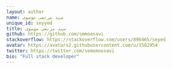 ```yaml
---
layout: author
name: سید مرتضی موسوی
unique_id: seyyed
title: سید مرتضی موسوی
github: https://github.com/smmoosavi
stackoverflow: https://stackoverflow.com/users/896465/seyed
avatar: https://avatars2.githubusercontent.com/u/1582954
twitter: https://twitter.com/semomoosavi
bio: "Full stack developer"
---
```

